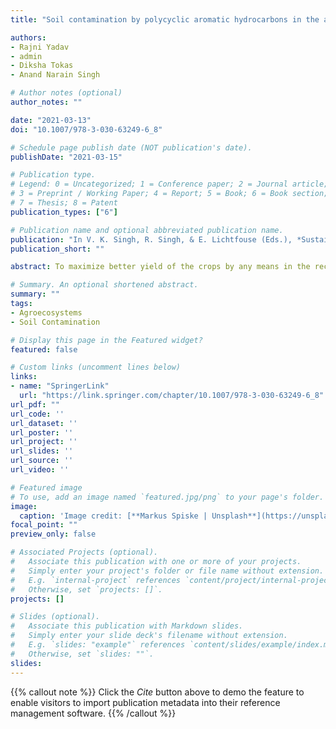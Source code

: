```yaml
---
title: "Soil contamination by polycyclic aromatic hydrocarbons in the agroecosystems"

authors:
- Rajni Yadav
- admin
- Diksha Tokas
- Anand Narain Singh

# Author notes (optional)
author_notes: ""

date: "2021-03-13"
doi: "10.1007/978-3-030-63249-6_8"

# Schedule page publish date (NOT publication's date).
publishDate: "2021-03-15"

# Publication type.
# Legend: 0 = Uncategorized; 1 = Conference paper; 2 = Journal article;
# 3 = Preprint / Working Paper; 4 = Report; 5 = Book; 6 = Book section;
# 7 = Thesis; 8 = Patent
publication_types: ["6"]

# Publication name and optional abbreviated publication name.
publication: "In V. K. Singh, R. Singh, & E. Lichtfouse (Eds.), *Sustainable Agriculture Reviews 50: Emerging Contaminants in Agriculture* (pp. 211–234). Springer, Switzerland"
publication_short: ""

abstract: To maximize better yield of the crops by any means in the recent agricultural practices, cultivators are applying today different kind of organic and inorganic chemical compounds in the form of fertilizers and pesticides with high rates of application. These chemical compounds often get deposited into soils and increase their concentrations beyond a certain threshold. Whenever the concentration of some chemical compounds increases beyond a threshold level then corresponding compounds may start interfering with the ecological processes, such soils are referred as `contaminated soil'. However, agricultural soil contamination not only interferes with the physiology and metabolism of crop plants, but also results in various health disorders to human beings. Among several contaminants of the soils, polycyclic aromatic hydrocarbons are highly hazardous and ubiquitously present in environment. Thus, soil contamination by polycyclic aromatic hydrocarbons needs to be carefully monitored and managed to minimize the impacts on global ecosystems and human health.

# Summary. An optional shortened abstract.
summary: ""
tags:
- Agroecosystems
- Soil Contamination

# Display this page in the Featured widget?
featured: false

# Custom links (uncomment lines below)
links:
- name: "SpringerLink"
  url: "https://link.springer.com/chapter/10.1007/978-3-030-63249-6_8"
url_pdf: ""
url_code: ''
url_dataset: ''
url_poster: ''
url_project: ''
url_slides: ''
url_source: ''
url_video: ''

# Featured image
# To use, add an image named `featured.jpg/png` to your page's folder.
image:
  caption: 'Image credit: [**Markus Spiske | Unsplash**](https://unsplash.com/photos/d4SLJNrU4rs)'
focal_point: ""
preview_only: false

# Associated Projects (optional).
#   Associate this publication with one or more of your projects.
#   Simply enter your project's folder or file name without extension.
#   E.g. `internal-project` references `content/project/internal-project/index.md`.
#   Otherwise, set `projects: []`.
projects: []

# Slides (optional).
#   Associate this publication with Markdown slides.
#   Simply enter your slide deck's filename without extension.
#   E.g. `slides: "example"` references `content/slides/example/index.md`.
#   Otherwise, set `slides: ""`.
slides:
---
```


  {{% callout note %}}
Click the *Cite* button above to demo the feature to enable visitors to import publication metadata into their reference management software.
{{% /callout %}}
